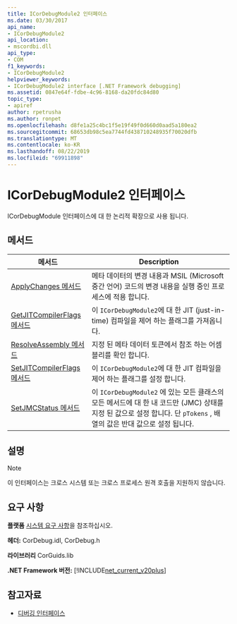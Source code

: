 ```yaml
---
title: ICorDebugModule2 인터페이스
ms.date: 03/30/2017
api_name:
- ICorDebugModule2
api_location:
- mscordbi.dll
api_type:
- COM
f1_keywords:
- ICorDebugModule2
helpviewer_keywords:
- ICorDebugModule2 interface [.NET Framework debugging]
ms.assetid: 0847e64f-fdbe-4c96-8168-da20fdc84d80
topic_type:
- apiref
author: rpetrusha
ms.author: ronpet
ms.openlocfilehash: d8fe1a25c4bc1f5e19f49f0d660d0aad5a180ea2
ms.sourcegitcommit: 68653db98c5ea7744fd438710248935f70020dfb
ms.translationtype: MT
ms.contentlocale: ko-KR
ms.lasthandoff: 08/22/2019
ms.locfileid: "69911898"
---
```

# <a name="icordebugmodule2-interface"></a>ICorDebugModule2 인터페이스

ICorDebugModule 인터페이스에 대 한 논리적 확장으로 사용 됩니다.  
  
## <a name="methods"></a>메서드  
  
|메서드|Description|  
|------------|-----------------|  
|[ApplyChanges 메서드](../../../../docs/framework/unmanaged-api/debugging/icordebugmodule2-applychanges-method.md)|메타 데이터의 변경 내용과 MSIL (Microsoft 중간 언어) 코드의 변경 내용을 실행 중인 프로세스에 적용 합니다.|  
|[GetJITCompilerFlags 메서드](../../../../docs/framework/unmanaged-api/debugging/icordebugmodule2-getjitcompilerflags-method.md)|이 `ICorDebugModule2`에 대 한 JIT (just-in-time) 컴파일을 제어 하는 플래그를 가져옵니다.|  
|[ResolveAssembly 메서드](../../../../docs/framework/unmanaged-api/debugging/icordebugmodule2-resolveassembly-method.md)|지정 된 메타 데이터 토큰에서 참조 하는 어셈블리를 확인 합니다.|  
|[SetJITCompilerFlags 메서드](../../../../docs/framework/unmanaged-api/debugging/icordebugmodule2-setjitcompilerflags-method.md)|이 `ICorDebugModule2`에 대 한 JIT 컴파일을 제어 하는 플래그를 설정 합니다.|  
|[SetJMCStatus 메서드](../../../../docs/framework/unmanaged-api/debugging/icordebugmodule2-setjmcstatus-method.md)|이 `ICorDebugModule2` 에 있는 모든 클래스의 모든 메서드에 대 한 내 코드만 (JMC) 상태를 지정 된 값으로 설정 합니다. 단 `pTokens` , 배열의 값은 반대 값으로 설정 됩니다.|  
  
## <a name="remarks"></a>설명  
  
> [!NOTE]
> 이 인터페이스는 크로스 시스템 또는 크로스 프로세스 원격 호출을 지원하지 않습니다.  
  
## <a name="requirements"></a>요구 사항  
 **플랫폼** [시스템 요구 사항](../../../../docs/framework/get-started/system-requirements.md)을 참조하십시오.  
  
 **헤더:** CorDebug.idl, CorDebug.h  
  
 **라이브러리** CorGuids.lib  
  
 **.NET Framework 버전:** [!INCLUDE[net_current_v20plus](../../../../includes/net-current-v20plus-md.md)]  
  
## <a name="see-also"></a>참고자료

- [디버깅 인터페이스](../../../../docs/framework/unmanaged-api/debugging/debugging-interfaces.md)
